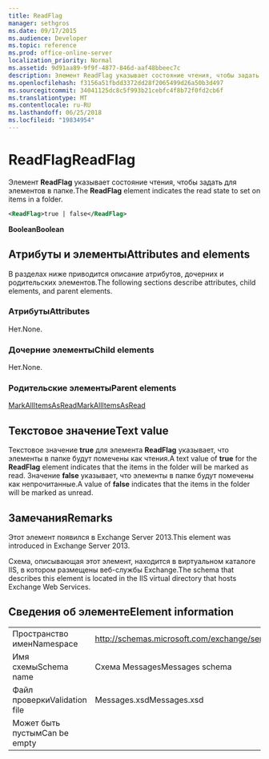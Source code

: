 ```yaml
---
title: ReadFlag
manager: sethgros
ms.date: 09/17/2015
ms.audience: Developer
ms.topic: reference
ms.prod: office-online-server
localization_priority: Normal
ms.assetid: 9d91aa89-9f9f-4877-846d-aaf48bbeec7c
description: Элемент ReadFlag указывает состояние чтения, чтобы задать для элементов в папке.
ms.openlocfilehash: f3156a51fbdd3372dd28f2065499d26a50b3d497
ms.sourcegitcommit: 34041125dc8c5f993b21cebfc4f8b72f0fd2cb6f
ms.translationtype: MT
ms.contentlocale: ru-RU
ms.lasthandoff: 06/25/2018
ms.locfileid: "19834954"
---
```

# <a name="readflag"></a><span data-ttu-id="edb61-103">ReadFlag</span><span class="sxs-lookup"><span data-stu-id="edb61-103">ReadFlag</span></span>

<span data-ttu-id="edb61-104">Элемент **ReadFlag** указывает состояние чтения, чтобы задать для элементов в папке.</span><span class="sxs-lookup"><span data-stu-id="edb61-104">The **ReadFlag** element indicates the read state to set on items in a folder.</span></span> 
  
```XML
<ReadFlag>true | false</ReadFlag>
```

 <span data-ttu-id="edb61-105">**Boolean**</span><span class="sxs-lookup"><span data-stu-id="edb61-105">**Boolean**</span></span>
## <a name="attributes-and-elements"></a><span data-ttu-id="edb61-106">Атрибуты и элементы</span><span class="sxs-lookup"><span data-stu-id="edb61-106">Attributes and elements</span></span>

<span data-ttu-id="edb61-107">В разделах ниже приводится описание атрибутов, дочерних и родительских элементов.</span><span class="sxs-lookup"><span data-stu-id="edb61-107">The following sections describe attributes, child elements, and parent elements.</span></span>
  
### <a name="attributes"></a><span data-ttu-id="edb61-108">Атрибуты</span><span class="sxs-lookup"><span data-stu-id="edb61-108">Attributes</span></span>

<span data-ttu-id="edb61-109">Нет.</span><span class="sxs-lookup"><span data-stu-id="edb61-109">None.</span></span>
  
### <a name="child-elements"></a><span data-ttu-id="edb61-110">Дочерние элементы</span><span class="sxs-lookup"><span data-stu-id="edb61-110">Child elements</span></span>

<span data-ttu-id="edb61-111">Нет.</span><span class="sxs-lookup"><span data-stu-id="edb61-111">None.</span></span>
  
### <a name="parent-elements"></a><span data-ttu-id="edb61-112">Родительские элементы</span><span class="sxs-lookup"><span data-stu-id="edb61-112">Parent elements</span></span>

[<span data-ttu-id="edb61-113">MarkAllItemsAsRead</span><span class="sxs-lookup"><span data-stu-id="edb61-113">MarkAllItemsAsRead</span></span>](markallitemsasread.md)
  
## <a name="text-value"></a><span data-ttu-id="edb61-114">Текстовое значение</span><span class="sxs-lookup"><span data-stu-id="edb61-114">Text value</span></span>

<span data-ttu-id="edb61-115">Текстовое значение **true** для элемента **ReadFlag** указывает, что элементы в папке будут помечены как чтения.</span><span class="sxs-lookup"><span data-stu-id="edb61-115">A text value of **true** for the **ReadFlag** element indicates that the items in the folder will be marked as read.</span></span> <span data-ttu-id="edb61-116">Значение **false** указывает, что элементы в папке будут помечены как непрочитанные.</span><span class="sxs-lookup"><span data-stu-id="edb61-116">A value of **false** indicates that the items in the folder will be marked as unread.</span></span> 
  
## <a name="remarks"></a><span data-ttu-id="edb61-117">Замечания</span><span class="sxs-lookup"><span data-stu-id="edb61-117">Remarks</span></span>

<span data-ttu-id="edb61-118">Этот элемент появился в Exchange Server 2013.</span><span class="sxs-lookup"><span data-stu-id="edb61-118">This element was introduced in Exchange Server 2013.</span></span>
  
<span data-ttu-id="edb61-119">Схема, описывающая этот элемент, находится в виртуальном каталоге IIS, в котором размещены веб-службы Exchange.</span><span class="sxs-lookup"><span data-stu-id="edb61-119">The schema that describes this element is located in the IIS virtual directory that hosts Exchange Web Services.</span></span>
  
## <a name="element-information"></a><span data-ttu-id="edb61-120">Сведения об элементе</span><span class="sxs-lookup"><span data-stu-id="edb61-120">Element information</span></span>

|||
|:-----|:-----|
|<span data-ttu-id="edb61-121">Пространство имен</span><span class="sxs-lookup"><span data-stu-id="edb61-121">Namespace</span></span>  <br/> |http://schemas.microsoft.com/exchange/services/2006/messages  <br/> |
|<span data-ttu-id="edb61-122">Имя схемы</span><span class="sxs-lookup"><span data-stu-id="edb61-122">Schema name</span></span>  <br/> |<span data-ttu-id="edb61-123">Схема Messages</span><span class="sxs-lookup"><span data-stu-id="edb61-123">Messages schema</span></span>  <br/> |
|<span data-ttu-id="edb61-124">Файл проверки</span><span class="sxs-lookup"><span data-stu-id="edb61-124">Validation file</span></span>  <br/> |<span data-ttu-id="edb61-125">Messages.xsd</span><span class="sxs-lookup"><span data-stu-id="edb61-125">Messages.xsd</span></span>  <br/> |
|<span data-ttu-id="edb61-126">Может быть пустым</span><span class="sxs-lookup"><span data-stu-id="edb61-126">Can be empty</span></span>  <br/> ||
   

